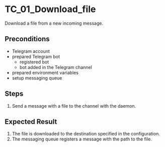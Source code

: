 # TC_01_Download_file

Download a file from a new incoming message.

## Preconditions

- Telegram account
- prepared Telegram bot
  - registered bot
  - bot added in the Telegram channel
- prepared environment variables
- setup messaging queue

## Steps

1. Send a message with a file to the channel with the daemon.

## Expected Result

1. The file is downloaded to the destination specified in the configuration.
2. The messaging queue registers a message with the path to the file.
